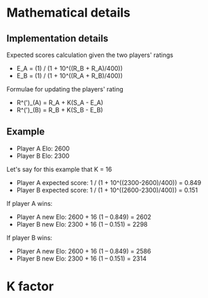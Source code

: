 # Mathematical details
## Implementation details
Expected scores calculation given the two players' ratings
* E_A = (1) / (1 + 10^((R_B + R_A)/400))
* E_B = (1) / (1 + 10^((R_A + R_B)/400))

Formulae for updating the players' rating
* R^(')_(A) = R_A + K(S_A - E_A)
* R^(')_(B) = R_B + K(S_B - E_B)

## Example
* Player A Elo: 2600
* Player B Elo: 2300

Let's say for this example that K = 16

* Player A expected score: 1 / (1 + 10^((2300-2600)/400)) = 0.849
* Player B expected score: 1 / (1 + 10^((2600-2300)/400)) = 0.151

If player A wins:
* Player A new Elo: 2600 + 16 (1 – 0.849) = 2602
* Player B new Elo: 2300 + 16 (1 – 0.151) = 2298

If player B wins:
* Player A new Elo: 2600 + 16 (1 – 0.849) = 2586
* Player B new Elo: 2300 + 16 (1 – 0.151) = 2314

# K factor

